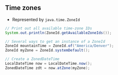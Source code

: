 ## Time zones

* Represented by `java.time.ZoneId`

```java
// Print out all available time-zone IDs
System.out.println(ZoneId.getAvailableZoneIds());

// Several ways to get an instance of a ZoneId
ZoneId mountainTime = ZoneId.of("America/Denver");
ZoneId myZone = ZoneId.systemDefault();

// Create a ZonedDateTime
LocalDateTime now = LocalDateTime.now();
ZonedDateTime zdt = now.atZone(myZone);
```